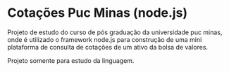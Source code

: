 # Cotações Puc Minas (node.js)
Projeto de estudo do curso de pós graduação da universidade puc minas, onde é utilizado o framework node.js para construção de uma mini plataforma de consulta de cotações de um ativo da bolsa de valores.

Projeto somente para estudo da linguagem.
